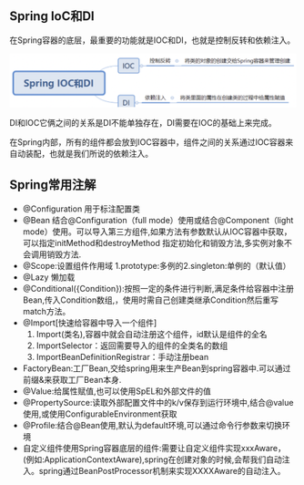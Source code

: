 ## Spring IoC和DI
在Spring容器的底层，最重要的功能就是IOC和DI，也就是控制反转和依赖注入。

<img src="010-IoC/image-20220319223837664.png" alt="image-20220319223837664" style="zoom:50%;" />

DI和IOC它俩之间的关系是DI不能单独存在，DI需要在IOC的基础上来完成。

在Spring内部，所有的组件都会放到IOC容器中，组件之间的关系通过IOC容器来自动装配，也就是我们所说的依赖注入。

## Spring常用注解

* @Configuration 用于标注配置类
* @Bean 结合@Configuration（full mode）使用或结合@Component（light mode）使用。可以导入第三方组件,如果方法有参数默认从IOC容器中获取，可以指定initMethod和destroyMethod 指定初始化和销毁方法,多实例对象不会调用销毁方法.
* @Scope:设置组件作用域 1.prototype:多例的2.singleton:单例的（默认值）
* @Lazy 懒加载
* @Conditional({Condition}):按照一定的条件进行判断,满足条件给容器中注册Bean,传入Condition数组,，使用时需自己创建类继承Condition然后重写match方法。
* @Import\[快速给容器中导入一个组件\]
  1. Import(类名),容器中就会自动注册这个组件，id默认是组件的全名
  2. ImportSelector：返回需要导入的组件的全类名的数组
  3. ImportBeanDefinitionRegistrar：手动注册bean
* FactoryBean:工厂Bean,交给spring用来生产Bean到spring容器中.可以通过前缀&来获取工厂Bean本身.
* @Value:给属性赋值,也可以使用SpEL和外部文件的值
* @PropertySource:读取外部配置文件中的k/v保存到运行环境中,结合@value使用,或使用ConfigurableEnvironment获取
* @Profile:结合@Bean使用,默认为default环境,可以通过命令行参数来切换环境
* 自定义组件使用Spring容器底层的组件:需要让自定义组件实现xxxAware，(例如:ApplicationContextAware),spring在创建对象的时候,会帮我们自动注入。spring通过BeanPostProcessor机制来实现XXXXAware的自动注入。
